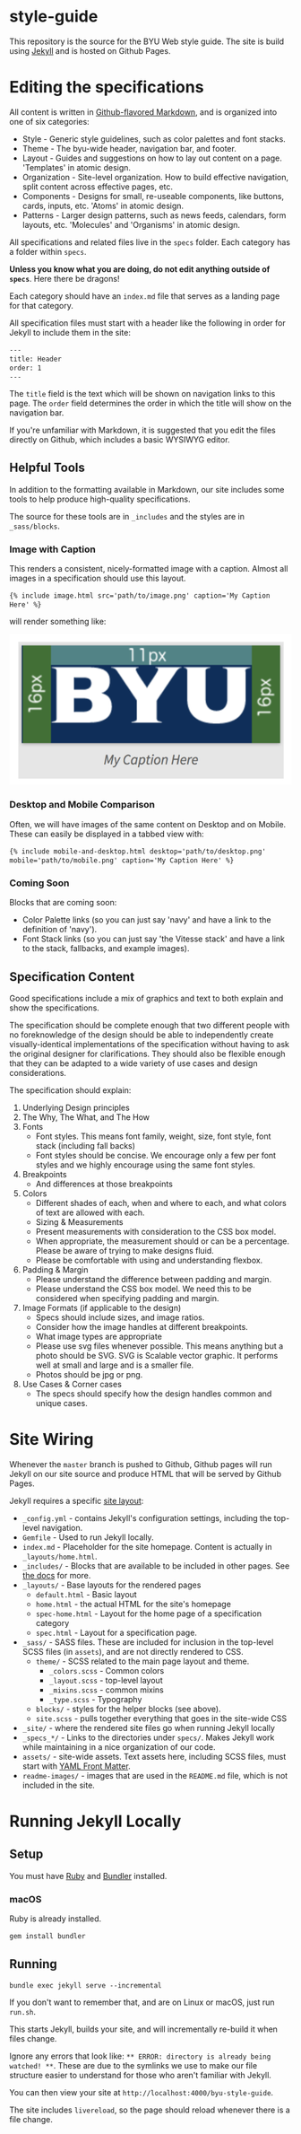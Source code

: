 # style-guide

This repository is the source for the BYU Web style guide. The site is build using [Jekyll](https://jekyllrb.com/) and is hosted on Github Pages.

# Editing the specifications

All content is written in [Github-flavored Markdown](https://guides.github.com/features/mastering-markdown/), and is organized into one of
six categories:

* Style - Generic style guidelines, such as color palettes and font stacks.
* Theme - The byu-wide header, navigation bar, and footer.
* Layout - Guides and suggestions on how to lay out content on a page. 'Templates' in atomic design.
* Organization - Site-level organization. How to build effective navigation, split content across effective pages, etc.
* Components - Designs for small, re-useable components, like buttons, cards, inputs, etc. 'Atoms' in atomic design.
* Patterns - Larger design patterns, such as news feeds, calendars, form layouts, etc. 'Molecules' and 'Organisms' in atomic design.

All specifications and related files live in the `specs` folder. Each category has a folder within `specs`.

**Unless you know what you are doing, do not edit anything outside of `specs`**. Here there be dragons!

Each category should have an `index.md` file that serves as a landing page for that category.

All specification files must start with a header like the following in order for Jekyll to include them in the site:

```
---
title: Header
order: 1
---
```

The `title` field is the text which will be shown on navigation links to this page. The `order` field determines the order in which the title will show on the navigation bar.

If you're unfamiliar with Markdown, it is suggested that you edit the files directly on Github, which includes a basic WYSIWYG editor.

## Helpful Tools

In addition to the formatting available in Markdown, our site includes some tools
to help produce high-quality specifications.

The source for these tools are in `_includes` and the styles are in `_sass/blocks`.

### Image with Caption

This renders a consistent, nicely-formatted image with a caption. Almost all
images in a specification should use this layout.

```
{% include image.html src='path/to/image.png' caption='My Caption Here' %}
```

will render something like:

![Image with caption](./readme-images/image-with-caption-example.png)


### Desktop and Mobile Comparison

Often, we will have images of the same content on Desktop and on Mobile. These can easily be displayed in a tabbed view with:

```
{% include mobile-and-desktop.html desktop='path/to/desktop.png' mobile='path/to/mobile.png' caption='My Caption Here' %}
```

### Coming Soon

Blocks that are coming soon:

* Color Palette links (so you can just say 'navy' and have a link to the definition of 'navy').
* Font Stack links (so you can just say 'the Vitesse stack' and have a link to the stack, fallbacks, and example images).

## Specification Content

Good specifications include a mix of graphics and text to both explain and show the specifications.

The specification should be complete enough that two different people with no foreknowledge of
the design should be able to independently create visually-identical implementations
of the specification without having to ask the original designer for clarifications.
They should also be flexible enough that they can be adapted to a wide variety of use cases
and design considerations.

The specification should explain:

1. Underlying Design principles
2. The Why, The What, and The How
3. Fonts
    * Font styles. This means font family, weight, size, font style, font stack (including fall backs)
    * Font styles should be concise. We encourage only a few per font styles and we highly encourage using the same font styles.
4. Breakpoints
    * And differences at those breakpoints
5. Colors
    * Different shades of each, when and where to each, and what colors of text are allowed with each.
    * Sizing & Measurements
    * Present measurements with consideration to the CSS box model.
    * When appropriate, the measurement should or can be a percentage. Please be aware of trying to make designs fluid.
    * Please be comfortable with using and understanding flexbox.
6. Padding & Margin
    * Please understand the difference between padding and margin.
    * Please understand the CSS box model. We need this to be considered when specifying padding and margin.
7. Image Formats (if applicable to the design)
    * Specs should include sizes, and image ratios. 
    * Consider how the image handles at different breakpoints. 
    * What image types are appropriate
    * Please use svg files whenever possible.  This means anything but a photo should be SVG. SVG is Scalable vector graphic. It performs well at small and large and is a smaller file.
    * Photos should be jpg or png.
8. Use Cases & Corner cases
    * The specs should specify how the design handles common and unique cases.


# Site Wiring

Whenever the `master` branch is pushed to Github, Github pages will run Jekyll on our site source and produce HTML that will be served by Github Pages.

Jekyll requires a specific [site layout](https://jekyllrb.com/docs/structure/):

* `_config.yml` - contains Jekyll's configuration settings, including the top-level navigation.
* `Gemfile` - Used to run Jekyll locally.
* `index.md` - Placeholder for the site homepage. Content is actually in `_layouts/home.html`.
* `_includes/` - Blocks that are available to be included in other pages. See [the docs](https://jekyllrb.com/docs/includes/) for more.
* `_layouts/` - Base layouts for the rendered pages
    * `default.html` - Basic layout
    * `home.html` - the actual HTML for the site's homepage
    * `spec-home.html` - Layout for the home page of a specification category
    * `spec.html` - Layout for a specification page.
* `_sass/` - SASS files. These are included for inclusion in the top-level SCSS files (in `assets`), and are not directly rendered to CSS.
    * `theme/` - SCSS related to the main page layout and theme.
        * `_colors.scss` - Common colors
        * `_layout.scss` - top-level layout
        * `_mixins.scss` - common mixins
        * `_type.scss` - Typography
    * `blocks/` - styles for the helper blocks (see above).
    *  `site.scss` - pulls together everything that goes in the site-wide CSS
* `_site/` - where the rendered site files go when running Jekyll locally
* `_specs_*/` - Links to the directories under `specs/`. Makes Jekyll work while maintaining in a nice organization of our code.
* `assets/` - site-wide assets. Text assets here, including SCSS files, must start with [YAML Front Matter](https://jekyllrb.com/docs/frontmatter/).
* `readme-images/` - images that are used in the `README.md` file, which is not included in the site.

# Running Jekyll Locally

## Setup

You must have [Ruby](https://www.ruby-lang.org/en/) and [Bundler](http://bundler.io/) installed.

### macOS

Ruby is already installed.

```
gem install bundler
```

## Running

```
bundle exec jekyll serve --incremental
```

If you don't want to remember that, and are on Linux or macOS, just run `run.sh`.

This starts Jekyll, builds your site, and will incrementally re-build it when files change.

Ignore any errors that look like: `** ERROR: directory is already being watched! **`. These are due to the symlinks we use to make our file structure easier to understand for those who aren't familiar with Jekyll.

You can then view your site at `http://localhost:4000/byu-style-guide`.

The site includes `livereload`, so the page should reload whenever there is a file change.

